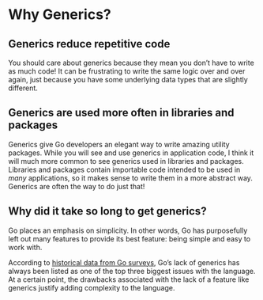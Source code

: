 # Why Generics?

## Generics reduce repetitive code

You should care about generics because they mean you don’t have to write as much code! It can be frustrating to write the same logic over and over again, just because you have some underlying data types that are slightly different.

## Generics are used more often in libraries and packages

Generics give Go developers an elegant way to write amazing utility packages. While you will see and use generics in application code, I think it will much more common to see generics used in libraries and packages. Libraries and packages contain importable code intended to be used in _many_ applications, so it makes sense to write them in a more abstract way. Generics are often the way to do just that!

## Why did it take so long to get generics?

Go places an emphasis on simplicity. In other words, Go has purposefully left out many features to provide its best feature: being simple and easy to work with.

According to [historical data from Go surveys](https://go.dev/blog/survey2020-results), Go’s lack of generics has always been listed as one of the top three biggest issues with the language. At a certain point, the drawbacks associated with the lack of a feature like generics justify adding complexity to the language.
